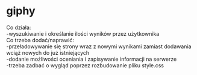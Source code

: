 # giphy
Co działa:<br>
-wyszukiwanie i określanie ilości wyników przez użytkownika<br>
Co trzeba dodać/naprawić:<br>
-przeładowywanie się strony wraz z nowymi wynikami zamiast dodawania wciąż nowych do już istniejących<br>
-dodanie możliwości oceniania i zapisywanie informacji na serwerze<br>
-trzeba zadbać o wygląd poprzez rozbudowanie pliku style.css<br>
